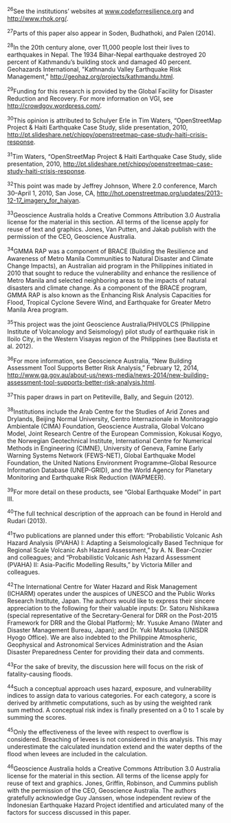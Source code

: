 <sup>26</sup>See the institutions’ websites at www.codeforresilience.org and http://www.rhok.org/. 

<sup>27</sup>Parts of this paper also appear in Soden, Budhathoki, and Palen (2014). 

<sup>28</sup>In the 20th century alone, over 11,000 people lost their lives to earthquakes in Nepal. The 1934 Bihar-Nepal earthquake destroyed 20 percent of Kathmandu’s building stock and damaged 40 percent. Geohazards International, "Kathnandu Valley Earthquake Risk Management," http://geohaz.org/projects/kathmandu.html.

<sup>29</sup>Funding for this research is provided by the Global Facility for Disaster Reduction and Recovery. For more information on VGI, see http://crowdgov.wordpress.com/.

<sup>30</sup>This opinion is attributed to Schulyer Erle in Tim Waters, “OpenStreetMap Project & Haiti Earthquake Case Study, slide presentation, 2010, http://pt.slideshare.net/chippy/openstreetmap-case-study-haiti-crisis-response.

<sup>31</sup>Tim Waters, “OpenStreetMap Project & Haiti Earthquake Case Study, slide presentation, 2010, http://pt.slideshare.net/chippy/openstreetmap-case-study-haiti-crisis-response.

<sup>32</sup>This point was made by Jeffrey Johnson, Where 2.0 conference, March 30–April 1, 2010, San Jose, CA, http://hot.openstreetmap.org/updates/2013-12-17_imagery_for_haiyan.

<sup>33</sup>Geoscience Australia holds a Creative Commons Attribution 3.0 Australia license for the material in this section. All terms of the license apply for reuse of text and graphics. Jones, Van Putten, and Jakab publish with the permission of the CEO, Geoscience Australia.

<sup>34</sup>GMMA RAP was a component of BRACE (Building the Resilience and Awareness of Metro Manila Communities to Natural Disaster and Climate Change Impacts), an Australian aid program in the Philippines initiated in 2010 that sought to reduce the vulnerability and enhance the resilience of Metro Manila and selected neighboring areas to the impacts of natural disasters and climate change. As a component of the BRACE program, GMMA RAP is also known as the Enhancing Risk Analysis Capacities for Flood, Tropical Cyclone Severe Wind, and Earthquake for Greater Metro Manila Area program.

<sup>35</sup>This project was the joint Geoscience Australia/PHIVOLCS (Philippine Institute of Volcanology and Seismology) pilot study of earthquake risk in Iloilo City, in the Western Visayas region of the Philippines (see Bautista et al. 2012). 

<sup>36</sup>For more information, see Geoscience Australia, “New Building Assessment Tool Supports Better Risk Analysis,” February 12, 2014, http://www.ga.gov.au/about-us/news-media/news-2014/new-building-assessment-tool-supports-better-risk-analysis.html.

<sup>37</sup>This paper draws in part on Petiteville, Bally, and Seguin (2012).

<sup>38</sup>Institutions include the Arab Centre for the Studies of Arid Zones and Drylands, Beijing Normal University, Centro Internazionale in Monitoraggio Ambientale (CIMA) Foundation, Geoscience Australia, Global Volcano Model, Joint Research Centre of the European Commission, Kokusai Kogyo, the Norwegian Geotechnical Institute, International Centre for Numerical Methods in Engineering (CIMNE), University of Geneva, Famine Early Warning Systems Network (FEWS-NET), Global Earthquake Model Foundation, the United Nations Environment Programme–Global Resource Information Database (UNEP-GRID), and the World Agency for Planetary Monitoring and Earthquake Risk Reduction (WAPMEER).

<sup>39</sup>For more detail on these products, see “Global Earthquake Model” in part III.

<sup>40</sup>The full technical description of the approach can be found in Herold and Rudari (2013).  

<sup>41</sup>Two publications are planned under this effort: “Probabilistic Volcanic Ash Hazard Analysis (PVAHA) I: Adapting a Seismologically Based Technique for Regional Scale Volcanic Ash Hazard Assessment,” by A. N. Bear-Crozier and colleagues; and “Probabilistic Volcanic Ash Hazard Assessment (PVAHA) II: Asia-Pacific Modelling Results,” by Victoria Miller and colleagues.

<sup>42</sup>The International Centre for Water Hazard and Risk Management (ICHARM) operates under the auspices of UNESCO and the Public Works Research Institute, Japan. The authors would like to express their sincere appreciation to the following for their valuable inputs: Dr. Satoru Nishikawa (special representative of the Secretary-General for DRR on the Post-2015 Framework for DRR and the Global Platform); Mr. Yusuke Amano (Water and Disaster Management Bureau, Japan); and Dr. Yuki Matsuoka (UNISDR Hyogo Office). We are also indebted to the Philippine Atmospheric, Geophysical and Astronomical Services Administration and the Asian Disaster Preparedness Center for providing their data and comments.

<sup>43</sup>For the sake of brevity, the discussion here will focus on the risk of fatality-causing floods.

<sup>44</sup>Such a conceptual approach uses hazard, exposure, and vulnerability indices to assign data to various categories. For each category, a score is derived by arithmetic computations, such as by using the weighted rank sum method. A conceptual risk index is finally presented on a 0 to 1 scale by summing the scores.

<sup>45</sup>Only the effectiveness of the levee with respect to overflow is considered. Breaching of levees is not considered in this analysis. This may underestimate the calculated inundation extend and the water depths of the flood when levees are included in the calculation.

<sup>46</sup>Geoscience Australia holds a Creative Commons Attribution 3.0 Australia license for the material in this section. All terms of the license apply for reuse of text and graphics. Jones, Griffin, Robinson, and Cummins publish with the permission of the CEO, Geoscience Australia.
The authors gratefully acknowledge Guy Janssen, whose independent review of the Indonesian Earthquake Hazard Project identified and articulated many of the factors for success discussed in this paper.
